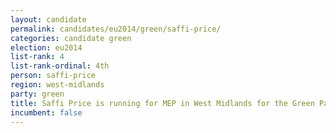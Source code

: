 ```yaml
---
layout: candidate
permalink: candidates/eu2014/green/saffi-price/
categories: candidate green
election: eu2014
list-rank: 4
list-rank-ordinal: 4th
person: saffi-price
region: west-midlands
party: green
title: Saffi Price is running for MEP in West Midlands for the Green Party
incumbent: false
---
```

